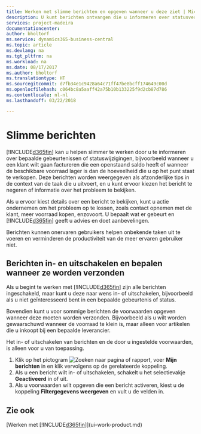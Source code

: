 ```yaml
---
title: Werken met slimme berichten en opgeven wanneer u deze ziet | Microsoft Docs
description: U kunt berichten ontvangen die u informeren over statusveranderingen of gebeurtenissen, bijvoorbeeld een achterstallig saldo of lage voorraad.
services: project-madeira
documentationcenter: 
author: bholtorf
ms.service: dynamics365-business-central
ms.topic: article
ms.devlang: na
ms.tgt_pltfrm: na
ms.workload: na
ms.date: 08/17/2017
ms.author: bholtorf
ms.translationtype: HT
ms.sourcegitcommit: d7fb34e1c9428a64c71ff47be8bcff174649c00d
ms.openlocfilehash: c064bc8a5aaff42a75b10b133225f9d2cb87d786
ms.contentlocale: nl-nl
ms.lasthandoff: 03/22/2018

---
```

# <a name="smart-notifications"></a>Slimme berichten
[!INCLUDE[d365fin](includes/d365fin_md.md)] kan u helpen slimmer te werken door u te informeren over bepaalde gebeurtenissen of statuswijzigingen, bijvoorbeeld wanneer u een klant wilt gaan factureren die een openstaand saldo heeft of wanneer de beschikbare voorraad lager is dan de hoeveelheid die u op het punt staat te verkopen. Deze berichten worden weergegeven als afzonderlijke tips in de context van de taak die u uitvoert, en u kunt ervoor kiezen het bericht te negeren of informatie over het probleem te bekijken.  

Als u ervoor kiest details over een bericht te bekijken, kunt u actie ondernemen om het probleem op te lossen, zoals contact opnemen met de klant, meer voorraad kopen, enzovoort. U bepaalt wat er gebeurt en [!INCLUDE[d365fin](includes/d365fin_md.md)] geeft u advies en doet aanbevelingen.  

Berichten kunnen onervaren gebruikers helpen onbekende taken uit te voeren en verminderen de productiviteit van de meer ervaren gebruiker niet.  

## <a name="to-turn-notifications-on-or-off-and-control-when-they-are-sent"></a>Berichten in- en uitschakelen en bepalen wanneer ze worden verzonden
Als u begint te werken met [!INCLUDE[d365fin](includes/d365fin_md.md)] zijn alle berichten ingeschakeld, maar kunt u deze naar wens in- of uitschakelen, bijvoorbeeld als u niet geïnteresseerd bent in een bepaalde gebeurtenis of status.  

Bovendien kunt u voor sommige berichten de voorwaarden opgeven wanneer deze moeten worden verzonden. Bijvoorbeeld als u wilt worden gewaarschuwd wanneer de voorraad te klein is, maar alleen voor artikelen die u inkoopt bij een bepaalde leverancier.  

Het in- of uitschakelen van berichten en de door u ingestelde voorwaarden, is alleen voor u van toepassing.  

1. Klik op het pictogram ![Zoeken naar pagina of rapport](media/ui-search/search_small.png "pictogram Zoeken naar pagina of rapport"), voer **Mijn berichten** in en klik vervolgens op de gerelateerde koppeling.
2. Als u een bericht wilt in- of uitschakelen, schakelt u het selectievakje **Geactiveerd** in of uit.
3. Als u voorwaarden wilt opgeven die een bericht activeren, kiest u de koppeling **Filtergegevens weergeven** en vult u de velden in.  

## <a name="see-also"></a>Zie ook
[Werken met [!INCLUDE[d365fin](includes/d365fin_md.md)]](ui-work-product.md)

